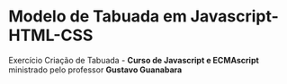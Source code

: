  # Modelo de Tabuada em Javascript-HTML-CSS

Exercício Criação de Tabuada - **Curso de Javascript e ECMAscript** ministrado  pelo professor **Gustavo Guanabara**
